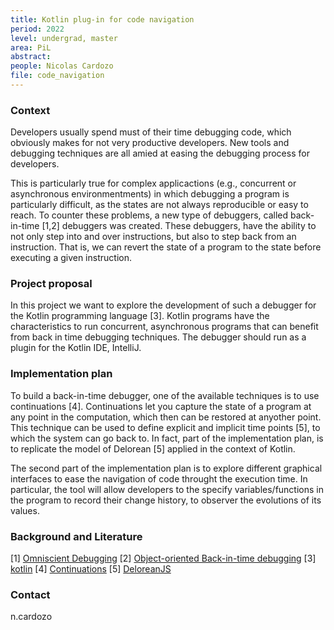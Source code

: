 ```yaml
---
title: Kotlin plug-in for code navigation
period: 2022
level: undergrad, master
area: PiL
abstract: 
people: Nicolas Cardozo
file: code_navigation
---
```


### Context

Developers usually spend must of their time debugging code, which obviously makes for not very productive developers. New tools and debugging techniques are all amied at easing the debugging process for developers.

This is particularly true for complex applicactions (e.g., concurrent or asynchronous environmentments) in which debugging a program is particularly difficult, as the states are not always reproducible or easy to reach. To counter these problems, a new type of debuggers, called back-in-time [1,2] debuggers was created. These debuggers, have the ability to not only step into and over instructions, but also to step back from an instruction. That is, we can revert the state of a program to the state before executing a given instruction.  

### Project proposal

In this project we want to explore the development of such a debugger for the Kotlin programming language [3]. Kotlin programs have the characteristics to run concurrent, asynchronous programs that can benefit from back in time debugging techniques. The debugger should run as a plugin for the Kotlin IDE, IntelliJ.

### Implementation plan

To build a back-in-time debugger, one of the available techniques is to use continuations [4]. Continuations let you capture the state of a program at any point in the computation, which then can be restored at anyother point. This technique can be used to define explicit and implicit time points [5], to which the system can go back to. In fact, part of the implementation plan, is to replicate the model of Delorean [5] applied in the context of Kotlin.

The second part of the implementation plan is to explore different graphical interfaces to ease the navigation of code throught the execution time. In particular, the tool will allow developers to the specify variables/functions in the program to record their change history, to observer the evolutions of its values.

### Background and Literature

[1] [Omniscient Debugging](https://ieeexplore.ieee.org/abstract/document/5287015)
[2] [Object-oriented Back-in-time debugging](https://link.springer.com/chapter/10.1007/978-3-540-70592-5_25)
[3] [kotlin](https://kotlinlang.org)
[4] [Continuations](http://www.math.bas.bg/~bantchev/place/iswim/conti-disco.pdf)
[5] [DeloreanJS](https://youtu.be/bGZ73Dtpt6E)

### Contact

n.cardozo
